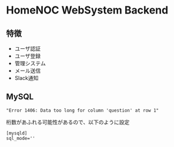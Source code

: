 # HomeNOC WebSystem Backend

## 特徴
* ユーザ認証
* ユーザ登録
* 管理システム
* メール送信
* Slack通知

## MySQL
```
"Error 1406: Data too long for column 'question' at row 1"
```
桁数があふれる可能性があるので、以下のように設定
```
[mysqld]
sql_mode=''
```